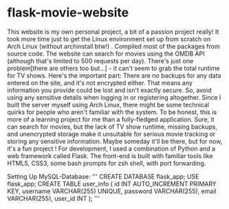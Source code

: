 # flask-movie-website
This website is my own personal project, a bit of a passion project really! It took more time just to get the Linux environment set up from scratch on Arch Linux (without archinstall btw!) . Compiled most of the packages from source code. The website can search for movies using the OMDB API (although that's limited to 500 requests per day). There's just one problem[there are others too but...] - it can't seem to grab the total runtime for TV shows. Here's the important part: There are no backups for any data entered on the site, and it's not encrypted either. That means any information you provide could be lost and isn't exactly secure. So, avoid using any sensitive details when logging in or registering altogether. Since I built the server myself using Arch Linux, there might be some technical quirks for people who aren't familiar with the system. To be honest, this is more of a learning project for me than a fully-fledged application. Sure, it can search for movies, but the lack of TV show runtime, missing backups, and unencrypted storage make it unsuitable for serious movie tracking or storing any sensitive information. Maybe someday it'll be there, but for now, it's a fun project ! For development, I used a combination of Python and a web framework called Flask. The front-end is built with familiar tools like HTML5, CSS3, some bash prompts for zsh shell, with port forwarding.

Setting Up MySQL-Database:
'''
CREATE DATABASE flask_app; 
USE flask_app; 
CREATE TABLE user_info (
id INT AUTO_INCREMENT PRIMARY KEY,
username VARCHAR(255) UNIQUE,
password VARCHAR(255),
email VARCHAR(255),
user_id INT
); 
'''


